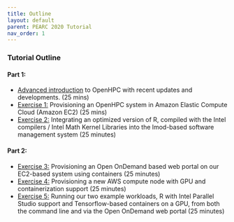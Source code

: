 ```yaml
---
title: Outline
layout: default
parent: PEARC 2020 Tutorial
nav_order: 1
---
```


### Tutorial Outline

#### Part 1:
* [Advanced introduction](/introduction) to OpenHPC with recent updates and developments. (25 mins)
* [Exercise 1:](/exercise-1) Provisioning an OpenHPC system in Amazon Elastic Compute Cloud (Amazon EC2) (25 mins)
* [Exercise 2:](/exercise-2) Integrating an optimized version of R, compiled with the Intel compilers / Intel Math Kernel Libraries into the lmod-based software management system (25 minutes)

#### Part 2:
* [Exercise 3:](/exercise-3) Provisioning an Open OnDemand based web portal on our EC2-based system using containers (25 minutes)
* [Exercise 4:](/exercise-4) Provisioning a new AWS compute node with GPU and containerization support (25 minutes)
* [Exercise 5:](/exercise-5) Running our two example workloads, R with Intel Parallel Studio support and Tensorflow-based containers on a GPU, from both the command line and via the Open OnDemand web portal (25 minutes)


